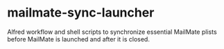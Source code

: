 # mailmate-sync-launcher
Alfred workflow and shell scripts to synchronize essential MailMate plists before MailMate is launched and after it is closed.
